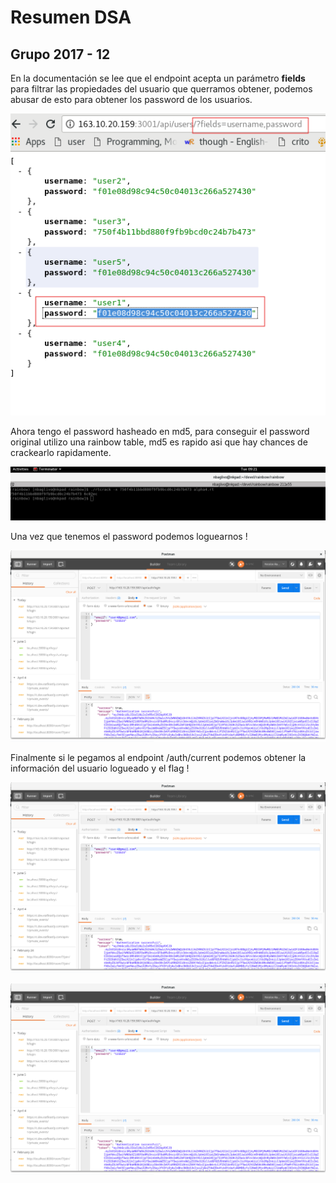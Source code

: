 # Resumen DSA


## Grupo 2017 - 12

En la documentación se lee que el endpoint acepta un parámetro **fields** para filtrar las propiedades del usuario que querramos obtener, podemos abusar de esto para obtener los password de los usuarios.

![g12_users](https://github.com/nbaglivo/dsa/blob/master/report/imgs/g12_users.png "G12 Users")

Ahora tengo el password hasheado en md5, para conseguir el password original utilizo una rainbow table, md5 es rapido asi que hay chances de crackearlo rapidamente.

![g12_crackpass](https://github.com/nbaglivo/dsa/blob/master/report/imgs/g12_crackpass.png "G12 Pass Crack")

Una vez que tenemos el password podemos loguearnos !

![g12_login](https://github.com/nbaglivo/dsa/blob/master/report/imgs/g12_login.png "G12 Login")


Finalmente si le pegamos al endpoint /auth/current podemos obtener la información del usuario logueado y el flag !

![g12_flag](https://github.com/nbaglivo/dsa/blob/master/report/imgs/g12_login.png "G12 Flag")


![](imgs/g12_login.png)
